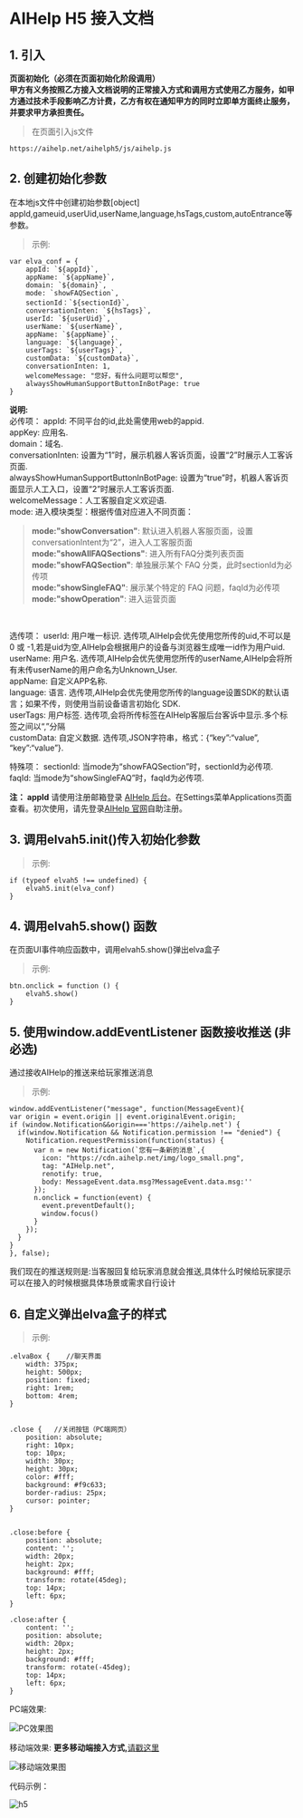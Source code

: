 # AIHelp H5 接入文档 
## 1. 引入 

**页面初始化（必须在页面初始化阶段调用）**<br />
**甲方有义务按照乙方接入文档说明的正常接入方式和调用方式使用乙方服务，如甲方通过技术手段影响乙方计费，乙方有权在通知甲方的同时立即单方面终止服务，并要求甲方承担责任。**<br />

>在页面引入js文件

	https://aihelp.net/aihelph5/js/aihelp.js

## 2. 创建初始化参数
在本地js文件中创建初始参数[object] appId,gameuid,userUid,userName,language,hsTags,custom,autoEntrance等参数。

>示例:

	var elva_conf = {
		appId: `${appId}`,
		appName: `${appName}`,
		domain: `${domain}`,
		mode: `showFAQSection`,
		sectionId：`${sectionId}`,
		conversationInten: `${hsTags}`,
		userId: `${userUid}`,
		userName: `${userName}`,
		appName: `${appName}`,
		language: `${language}`,
		userTags: `${userTags}`,
		customData: `${customData}`,
		conversationInten: 1,
		welcomeMessage: "您好，有什么问题可以帮您",
		alwaysShowHumanSupportButtonInBotPage: true
	}  

**说明:**<br /> 
必传项：
appId: 不同平台的id,此处需使用web的appid.<br />
appKey: 应用名.<br />
domain：域名.<br />
conversationInten: 设置为“1”时，展示机器人客诉页面，设置“2”时展示人工客诉页面.<br />
alwaysShowHumanSupportButtonInBotPage: 设置为“true”时，机器人客诉页面显示人工入口，设置“2”时展示人工客诉页面.<br />
welcomeMessage：人工客服自定义欢迎语.<br />
mode: 进入模块类型：根据传值对应进入不同页面：<br />

> **mode:"showConversation"**:  默认进入机器人客服页面，设置conversationIntent为“2”，进入人工客服页面<br />
> **mode:"showAllFAQSections"**:  进入所有FAQ分类列表页面<br />
> **mode:"showFAQSection"**:  单独展示某个 FAQ 分类，此时sectionId为必传项<br />
> **mode:"showSingleFAQ"**:  展示某个特定的 FAQ 问题，faqId为必传项<br />
> **mode:"showOperation"**:  进入运营页面<br />
<br />

选传项：
userId: 用户唯一标识. 选传项,AIHelp会优先使用您所传的uid,不可以是 0 或 -1,若是uid为空,AIHelp会根据用户的设备与浏览器生成唯一id作为用户uid.<br />
userName: 用户名. 选传项,AIHelp会优先使用您所传的userName,AIHelp会将所有未传userName的用户命名为Unknown_User.<br />
appName: 自定义APP名称.<br />
language: 语言. 选传项,AIHelp会优先使用您所传的language设置SDK的默认语言；如果不传，则使用当前设备语言初始化 SDK.<br />
userTags: 用户标签. 选传项,会将所传标签在AIHelp客服后台客诉中显示.多个标签之间以“,”分隔<br />
customData: 自定义数据. 选传项,JSON字符串，格式：{“key”:“value”, “key”:“value”}.<br />

特殊项：
sectionId: 当mode为“showFAQSection”时，sectionId为必传项.<br />
faqId: 当mode为“showSingleFAQ”时，faqId为必传项.<br />

    
**注： appId** 请使用注册邮箱登录 [AIHelp 后台](https://console.aihelp.net/elva)。在Settings菜单Applications页面查看。初次使用，请先登录[AIHelp 官网](http://aihelp.net/index.html)自助注册。<br />

## 3.	调用elvah5.init()传入初始化参数
>示例:

	if (typeof elvah5 !== undefined) { 
		elvah5.init(elva_conf)     
	} 
  
## 4.	调用elvah5.show() 函数
在页面UI事件响应函数中，调用elvah5.show()弹出elva盒子
> 示例:

	btn.onclick = function () { 
		elvah5.show()  
	}

## 5.	使用window.addEventListener 函数接收推送 (非必选)
通过接收AIHelp的推送来给玩家推送消息
> 示例:

	window.addEventListener("message", function(MessageEvent){
    var origin = event.origin || event.originalEvent.origin;
    if (window.Notification&&origin==='https://aihelp.net') {
      if(window.Notification && Notification.permission !== "denied") {
        Notification.requestPermission(function(status) {
          var n = new Notification(`您有一条新的消息`,{
            icon: "https://cdn.aihelp.net/img/logo_small.png",
            tag: "AIHelp.net",
            renotify: true,
            body: MessageEvent.data.msg?MessageEvent.data.msg:''
          }); 
          n.onclick = function(event) {
            event.preventDefault(); 
            window.focus()
          }
        });
      }
    }
    }, false);
  

我们现在的推送规则是:当客服回复给玩家消息就会推送,具体什么时候给玩家提示可以在接入的时候根据具体场景或需求自行设计

## 6.	自定义弹出elva盒子的样式
> 示例:

	.elvaBox {    //聊天界面
		width: 375px;
		height: 500px;
		position: fixed;
		right: 1rem;
		bottom: 4rem;
	}


	.close {   //关闭按钮（PC端网页）
		position: absolute;
		right: 10px;
		top: 10px;
		width: 30px;
		height: 30px;
		color: #fff;
		background: #f9c633;
		border-radius: 25px;
		cursor: pointer;
	}
	

	.close:before {
		position: absolute;
		content: '';
		width: 20px;
		height: 2px;
		background: #fff;
		transform: rotate(45deg);
		top: 14px;
		left: 6px;
	}

	.close:after {
		content: '';
		position: absolute;
		width: 20px;
		height: 2px;
		background: #fff;
		transform: rotate(-45deg);
		top: 14px;
		left: 6px;
	}

PC端效果:

![PC效果图](https://github.com/AIHELP-NET/Pictures/blob/master/AIHelp-H5-on-PC(1).jpg "h5")

移动端效果:       **更多移动端接入方式,**[请戳这里](https://github.com/AI-HELP/H5-access-stable/blob/master/more_reference_CN.md)

![移动端效果图](https://github.com/AIHELP-NET/Pictures/blob/master/AIHelp-H5-on-mobile(1).jpg "h5")

代码示例：

![h5](https://github.com/AI-HELP/H5-access-stable/blob/master/AIHelp-H5-on-mobile(2).png "h5")
